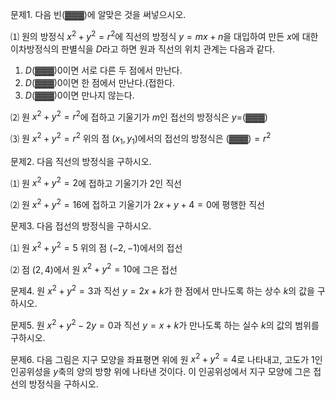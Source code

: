 
문제1. 다음 빈(▓▓▓)에 알맞은 것을 써넣으시오. 

⑴ 원의 방정식 $x^2+y^2=r^2$에 직선의 방정식 $y=mx+n$을 대입하여 만든 $x$에 대한 이차방정식의 판별식을 $D$라고 하면 원과 직선의 위치 관계는 다음과 같다.

1. $D$(▓▓▓)$0$이면 서로 다른 두 점에서 만난다.
2. $D$(▓▓▓)$0$이면 한 점에서 만난다.(접한다.
3. $D$(▓▓▓)$0$이면 만나지 않는다.

⑵ 원 $x^2+y^2=r^2$에 접하고 기울기가 $m$인 접선의 방정식은 $y=$(▓▓▓)

⑶ 원 $x^2+y^2=r^2$ 위의 점 $(x_1, y_1)$에서의 접선의 방정식은 (▓▓▓)$=r^2$



문제2. 다음 직선의 방정식을 구하시오. 

⑴ 원 $x^2+y^2=2$에 접하고 기울기가 $2$인 직선

⑵ 원 $x^2+y^2=16$에 접하고 기울기가 $2x+y+4=0$에 평행한 직선



문제3. 다음 접선의 방정식을 구하시오. 

⑴ 원 $x^2+y^2=5$ 위의 점 $(-2, -1)$에서의 접선

⑵ 점 $(2, 4)$에서 원 $x^2+y^2=10$에 그은 접선



문제4. 원 $x^2+y^2=3$과 직선 $y=2x+k$가 한 점에서 만나도록 하는 상수 $k$의 값을 구하시오.



문제5. 원 $x^2+y^2-2y=0$과 직선 $y=x+k$가 만나도록 하는 실수 $k$의 값의 범위를 구하시오.



문제6. 다음 그림은 지구 모양을 좌표평면 위에 원 $x^2+y^2=4$로 나타내고, 고도가 $1$인 인공위성을 $y$축의 양의 방향 위에 나타낸 것이다. 이 인공위성에서 지구 모양에 그은 접선의 방정식을 구하시오. 